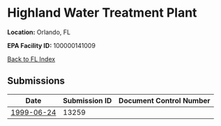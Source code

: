 # Highland Water Treatment Plant

**Location:** Orlando, FL

**EPA Facility ID:** 100000141009

[Back to FL Index](../../index.md)

## Submissions

| Date | Submission ID | Document Control Number |
|------|--------------|-------------------------|
| [1999-06-24](submissions/13259.md) | 13259 |  |
